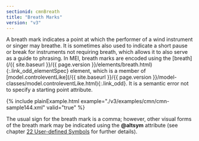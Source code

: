 ```yaml
---
sectionid: cmnBreath
title: "Breath Marks"
version: "v3"
---
```




A breath mark indicates a point at which the performer of a wind instrument
or singer may breathe. It is sometimes also used to indicate a short pause or break
for
instruments <span class="hi">not</span> requiring breath, which allows it to also serve as
a guide to phrasing. In MEI, breath marks are encoded using the [breath](/{{ site.baseurl }}/{{ page.version }}/elements/breath.html){:.link_odd_elementSpec} element, which is a member of [model.controleventLike](/{{ site.baseurl }}/{{ page.version }}/model-classes/model.controleventLike.html){:.link_odd}. It is a semantic error not to specify a starting point
attribute.


{% include plainExample.html example="./v3/examples/cmn/cmn-sample144.xml" valid="true" %}


The usual sign for the breath mark is a comma; however, other visual forms of the
breath
mark may be indicated using the **@altsym** attribute (see chapter 
<a class="link_ptr" title="User-defined Symbols" href="/{{ site.baseurl }}/{{ page.version }}/guidelines/userSymbols.html">22 User-defined Symbols</a> for further details).

